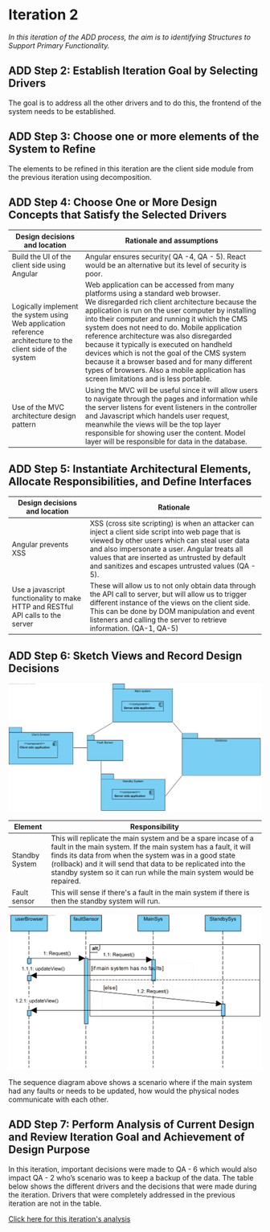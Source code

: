 # Iteration 2

*In this iteration of the ADD process, the aim is to identifying Structures to Support Primary Functionality.*

## ADD Step 2: Establish Iteration Goal by Selecting Drivers

The goal is to address all the other drivers and to do this, the frontend of the system needs to be established.

## ADD Step 3: Choose one or more elements of the System to Refine
The elements to be refined in this iteration are the client side module from the previous iteration using decomposition. 

## ADD Step 4: Choose One or More Design Concepts that Satisfy the Selected Drivers
| Design decisions and location | Rationale and assumptions |
|-------------------------------|------------------------|
| Build the UI of the client side using Angular | Angular ensures security( QA -4, QA - 5). React would be an alternative but its level of security is poor.  |
| Logically implement the system using Web application reference architecture to the client side of the system | Web application can be accessed from many platforms using a standard web browser. <br>We disregarded rich client architecture because the application is run on the user computer by installing into their computer and running it which the CMS system does not need to do. Mobile application reference architecture was also disregarded because it typically is executed on handheld devices which is not the goal of the CMS system because it a browser based and for many different types of browsers. Also a mobile application has screen limitations and is less portable. |
| Use of the MVC architecture design pattern | Using the MVC will be useful since it will allow users to navigate through the pages and information while the server listens for event listeners in the controller and Javascript which handels user request, meanwhile the views will be the top layer responsible for showing user the content. Model layer will be responsible for data in the database.|

## ADD Step 5: Instantiate Architectural Elements, Allocate Responsibilities, and Define Interfaces

| Design decisions and location | Rationale  |
|------|-----|
| Angular prevents XSS | XSS (cross site scripting) is when an attacker can inject a client side script into web page that is viewed by other users which can steal user data and also impersonate a user. Angular treats all values that are inserted as untrusted by default and sanitizes and escapes untrusted values (QA - 5).|
| Use a javascript functionality to make HTTP and RESTful API calls to the server | These will allow us to not only obtain data through the API call to server, but will allow us to trigger different instance of the views on the client side. This can be done by DOM manipulation and event listeners and calling the server to retrieve information. (QA-1, QA-5) |
## ADD Step 6: Sketch Views and Record Design Decisions

![it_3_step_6](https://github.com/SOFE3650F18/project-group-25/blob/master/Deliverable2/Iteration3/Assets/it_3_step_6.png)

| Element | Responsibility |
| --------| ---------------|
|Standby System| This will replicate the main system and be a spare incase of a fault in the main system. If the main system has a fault, it will finds its data from when the system was in a good state (rollback) and it will send that data to be replicated into the standby system so it can run while the main system would be repaired. |
| Fault sensor | This will sense if there's a fault in the main system if there is then the standby system will run. |

![it_3_step_6_seq](https://github.com/SOFE3650F18/project-group-25/blob/master/Deliverable2/Iteration3/Assets/it_3_step_6_seq.png)

The sequence diagram above shows a scenario where if the main system had any faults or needs to be updated, how would the physical nodes communicate with each other.

## ADD Step 7: Perform Analysis of Current Design and Review Iteration Goal and Achievement of Design Purpose
In this iteration, important decisions were made to QA - 6 which would also impact QA - 2 who’s scenario was to keep a backup of the data. The table below shows the different drivers and the decisions that were made during the iteration. Drivers that were completely addressed in the previous iteration are not in the table.

<a href="https://github.com/SOFE3650F18/project-group-25/projects/5?fullscreen=true">Click here for this iteration's analysis</a>